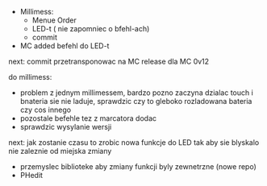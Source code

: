 - Millimess:
	- Menue Order
	- LED-t ( nie zapomniec o bfehl-ach)
	- commit
- MC added befehl do LED-t


next:
commit
przetransponowac na MC
release dla MC 0v12

do millimess:
- problem z jednym millimessem, bardzo pozno zaczyna dzialac touch i bnateria sie nie laduje, sprawdzic czy to gleboko rozladowana bateria czy cos innego
- pozostale befehle tez z marcatora dodac
- sprawdzic wysylanie wersji


next:
jak zostanie czasu to zrobic nowa funkcje do LED tak aby sie blyskalo nie zaleznie od miejska zmiany
- przemyslec biblioteke aby zmiany funkcji byly zewnetrzne (nowe repo)
- PHedit